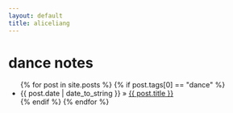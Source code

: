 ```yaml
---
layout: default
title: aliceliang
---
```


<h1> dance notes </h1>
<ul class="posts">
  {% for post in site.posts %}
    {% if post.tags[0] == "dance" %}
        <li><span>{{ post.date | date_to_string }}</span> &raquo; <a href="{{ post.url }}">{{ post.title }}</a></li>
    {% endif %}
  {% endfor %}
</ul>
